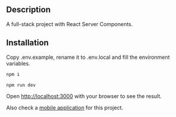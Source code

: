 ## Description

A full-stack project with React Server Components.

## Installation

Copy .env.example, rename it to .env.local and fill the environment variables.

```bash
npm i
```
```bash
npm run dev
```

Open [http://localhost:3000](http://localhost:3000) with your browser to see the
result.

Also check a [mobile application](https://github.com/Yevhenns/PizzaMobApp.git) for this project.
